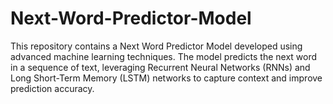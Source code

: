# Next-Word-Predictor-Model
This repository contains a Next Word Predictor Model developed using advanced machine learning techniques. The model predicts the next word in a sequence of text, leveraging Recurrent Neural Networks (RNNs) and Long Short-Term Memory (LSTM) networks to capture context and improve prediction accuracy.

